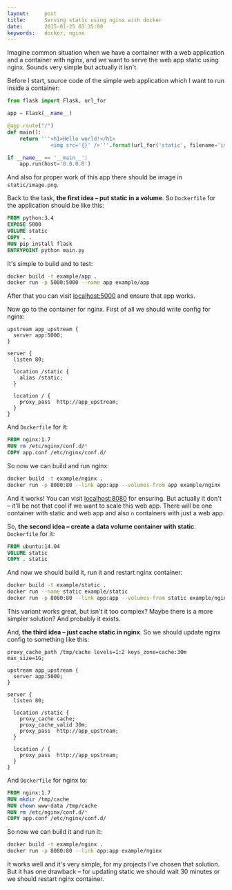 ```yaml
---
layout:     post
title:      Serving static using nginx with docker
date:       2015-01-25 03:35:00
keywords:   docker, nginx
---
```


Imagine common situation when we have a container with a web application and a container
with nginx, and we want to serve the web app static using nginx. Sounds very
simple but actually it isn't.

Before I start, source code of the simple web application which I want to run inside a container:

~~~python
from flask import Flask, url_for

app = Flask(__name__)

@app.route("/")
def main():
    return '''<h1>Hello world!</h1>
              <img src='{}' />'''.format(url_for('static', filename='image.png'))

if __name__ == '__main__':
    app.run(host='0.0.0.0')
~~~
And also for proper work of this app there should be image in `static/image.png`.

Back to the task, **the first idea &ndash; put static in a volume**. So `Dockerfile` for
the application should be like this:

~~~dockerfile
FROM python:3.4
EXPOSE 5000
VOLUME static
COPY . .
RUN pip install flask
ENTRYPOINT python main.py
~~~

It's simple to build and to test:

~~~bash
docker build -t example/app .
docker run -p 5000:5000 --name app example/app
~~~

After that you can visit [localhost:5000](http://localhost:5000) and ensure
that app works.

Now go to the container for nginx. First of all we should write config for nginx:

~~~nginx
upstream app_upstream {
  server app:5000;
}

server {
  listen 80;

  location /static {
    alias /static;
  }

  location / {
    proxy_pass  http://app_upstream;
  }
}
~~~

And `Dockerfile` for it:

~~~dockerfile
FROM nginx:1.7
RUN rm /etc/nginx/conf.d/*
COPY app.conf /etc/nginx/conf.d/
~~~

So now we can build and run nginx:

~~~bash
docker build -t example/nginx .
docker run -p 8080:80 --link app:app --volumes-from app example/nginx
~~~

And it works! You can visit [localhost:8080](http://localhost:8080) for ensuring.
But actually it don't &ndash; it'll be not that cool if we want to scale this web app.
There will be one container with static and web app and also `n` containers with just a web app.

So, **the second idea &ndash; create a data volume container with static**.
`Dockerfile` for it:

~~~dockerfile
FROM ubuntu:14.04
VOLUME static
COPY . static
~~~

And now we should build it, run it and restart nginx container:

~~~bash
docker build -t example/static .
docker run --name static example/static
docker run -p 8080:80 --link app:app --volumes-from static example/nginx
~~~

This variant works great, but isn't it too complex? Maybe there is a more simpler solution?
And probably it exists.

And, **the third idea &ndash; just cache static in nginx**.
So we should update nginx config to something like this:

~~~nginx
proxy_cache_path /tmp/cache levels=1:2 keys_zone=cache:30m max_size=1G;

upstream app_upstream {
  server app:5000;
}

server {
  listen 80;

  location /static {
    proxy_cache cache;
    proxy_cache_valid 30m;
    proxy_pass  http://app_upstream;
  }

  location / {
    proxy_pass  http://app_upstream;
  }
}
~~~

And `Dockerfile` for nginx to:

~~~dockerfile
FROM nginx:1.7
RUN mkdir /tmp/cache
RUN chown www-data /tmp/cache
RUN rm /etc/nginx/conf.d/*
COPY app.conf /etc/nginx/conf.d/
~~~

So now we can build it and run it:

~~~bash
docker build -t example/nginx .
docker run -p 8080:80 --link app:app example/nginx
~~~

It works well and it's very simple, for my projects I've chosen that solution.
But it has one drawback &ndash; for updating static we should wait 30 minutes
or we should restart nginx container.
